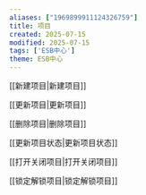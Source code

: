 ```yaml
---
aliases: ["1969899911124326759"]
title: 项目
created: 2025-07-15
modified: 2025-07-15
tags: ['ESB中心']
theme: ESB中心
---
```


[[新建项目|新建项目]]

[[更新项目|更新项目]]

[[删除项目|删除项目]]

[[更新项目状态|更新项目状态]]

[[打开关闭项目|打开关闭项目]]

[[锁定解锁项目|锁定解锁项目]]